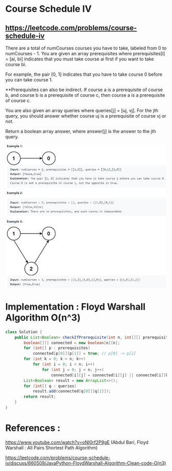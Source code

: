 # Course Schedule IV
## https://leetcode.com/problems/course-schedule-iv

There are a total of numCourses courses you have to take, labeled from 0 to numCourses - 1. You are given an array prerequisites where prerequisites[i] = [ai, bi] indicates that you must take course ai first if you want to take course bi.

For example, the pair [0, 1] indicates that you have to take course 0 before you can take course 1.

**Prerequisites can also be indirect. If course a is a prerequisite of course b, and course b is a prerequisite of course c, then course a is a prerequisite of course c.


You are also given an array queries where queries[j] = [uj, vj]. For the jth query, you should answer whether course uj is a prerequisite of course vj or not.

Return a boolean array answer, where answer[j] is the answer to the jth query.

![Course Schedule IV](example.JPG?raw=true)

# Implementation : Floyd Warshall Algorithm O(n^3)
```java
class Solution {
    public List<Boolean> checkIfPrerequisite(int n, int[][] prerequisites, int[][] queries) {
        boolean[][] connected = new boolean[n][n];
        for (int[] p : prerequisites)
            connected[p[0]][p[1]] = true; // p[0] -> p[1]
        for (int k = 0; k < n; k++)
            for (int i = 0; i < n; i++)
                for (int j = 0; j < n; j++)
                    connected[i][j] = connected[i][j] || connected[i][k] && connected[k][j];
        List<Boolean> result = new ArrayList<>();
        for (int[] q : queries)
            result.add(connected[q[0]][q[1]]);
        return result;
    }
}
```

# References :
https://www.youtube.com/watch?v=oNI0rf2P9gE (Abdul Bari, Floyd Warshall : All Pairs Shortest Path Algorithm)

https://leetcode.com/problems/course-schedule-iv/discuss/660509/JavaPython-FloydWarshall-Algorithm-Clean-code-O(n3)
